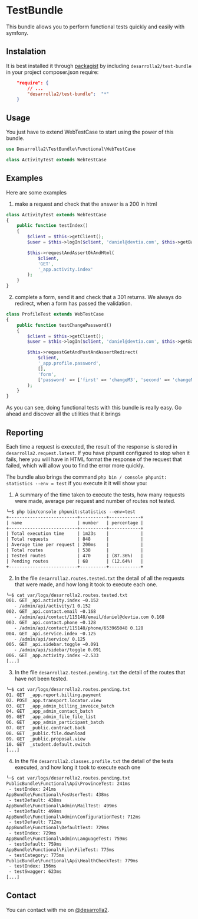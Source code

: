# TestBundle

This bundle allows you to perform functional tests quickly and easily with symfony.

## Instalation

It is best installed it through [packagist](http://packagist.org/packages/desarrolla2/test-bundle) 
by including `desarrolla2/test-bundle` in your project composer.json require:

``` json
    "require": {
        // ...
        "desarrolla2/test-bundle":  "*"
    }
```

## Usage

You just have to extend WebTestCase to start using the power of this bundle.

``` php
use Desarrolla2\TestBundle\Functional\WebTestCase 

class ActivityTest extends WebTestCase

```

## Examples

Here are some examples

1. make a request and check that the answer is a 200 in html

``` php
class ActivityTest extends WebTestCase
{
    public function testIndex()
    {
        $client = $this->getClient();
        $user = $this->logIn($client, 'daniel@devtia.com', $this->getBackendRoles());

        $this->requestAndAssertOkAndHtml(
            $client,
            'GET',
            '_app.activity.index'
        );
    }        
}
```    

2. complete a form, send it and check that a 301 returns. We always do redirect, when a form has passed the validation.

``` php
class ProfileTest extends WebTestCase
{
    public function testChangePassword()
    {
        $client = $this->getClient();
        $user = $this->logIn($client, 'daniel@devtia.com', $this->getBackendRoles());

        $this->requestGetAndPostAndAssertRedirect(
            $client,
            '_app.profile.password',
            [],
            'form',
            ['password' => ['first' => 'changeM3', 'second' => 'changeM3']]
        );
    }        
}
```    

As you can see, doing functional tests with this bundle is really easy. Go ahead and discover all the utilities that it 
brings

## Reporting

Each time a request is executed, the result of the response is stored in `desarrolla2.request.latest`. 
If you have phpunit configured to stop when it fails, here you will have in HTML format the response of the request 
that failed, which will allow you to find the error more quickly.

The bundle also brings the command `php bin / console phpunit: statistics --env = test` if you execute it it will show 
you:

1. A summary of the time taken to execute the tests, how many requests were made, average per request and number of 
routes not tested.

```txt
╰─$ php bin/console phpunit:statistics --env=test
+--------------------------+----------+------------+
| name                     | number   | percentage |
+--------------------------+----------+------------+
| Total execution time     | 1m23s    |            |
| Total requests           | 848      |            |
| Average time per request | 200ms    |            |
| Total routes             | 538      |            |
| Tested routes            | 470      | (87.36%)   |
| Pending routes           | 68       | (12.64%)   |
+--------------------------+----------+------------+
```

2. In the file `desarrolla2.routes.tested.txt` the detail of all the requests that were made, and how long it took to 
execute each one.

```txt
╰─$ cat var/logs/desarrolla2.routes.tested.txt
001. GET _api.activity.index ~0.152
   - /admin/api/activity/1 0.152
002. GET _api.contact.email ~0.168
   - /admin/api/contact/115148/email/daniel@devtia.com 0.168
003. GET _api.contact.phone ~0.128
   - /admin/api/contact/115148/phone/653965048 0.128
004. GET _api.service.index ~0.125
   - /admin/api/service/ 0.125
005. GET _api.sidebar.toggle ~0.091
   - /admin/api/sidebar/toggle 0.091
006. GET _app.activity.index ~2.533
[...]
```

3. In the file `desarrolla2.tested.pending.txt` the detail of the routes that have not been tested.

```txt
╰─$ cat var/logs/desarrolla2.routes.pending.txt
01. GET  _app.report.billing.payment
02. POST _app.transport.locator.view
03. GET  _app_admin_billing_invoice_batch
04. GET  _app_admin_contact_batch
05. GET  _app_admin_file_file_list
06. GET  _app_admin_participant_batch
07. GET  _public.contract.back
08. GET  _public.file.download
09. GET  _public.proposal.view
10. GET  _student.default.switch
[...]
```
4. In the file `desarrolla2.classes.profile.txt` the detail of the tests executed, and how long it took to execute each one

```txt
╰─$ cat var/logs/desarrolla2.routes.pending.txt
PublicBundle\Functional\Api\ProvinceTest: 241ms
 - testIndex: 241ms
AppBundle\Functional\FosUserTest: 438ms
 - testDefault: 438ms
AppBundle\Functional\Admin\MailTest: 499ms
 - testDefault: 499ms
AppBundle\Functional\Admin\ConfigurationTest: 712ms
 - testDefault: 712ms
AppBundle\Functional\DefaultTest: 729ms
 - testIndex: 729ms
AppBundle\Functional\Admin\LanguageTest: 759ms
 - testDefault: 759ms
AppBundle\Functional\File\FileTest: 775ms
 - testCategory: 775ms
PublicBundle\Functional\Api\HealthCheckTest: 779ms
 - testIndex: 156ms
 - testSwagger: 623ms
[...]
```

## Contact

You can contact with me on [@desarrolla2](https://twitter.com/desarrolla2). 

